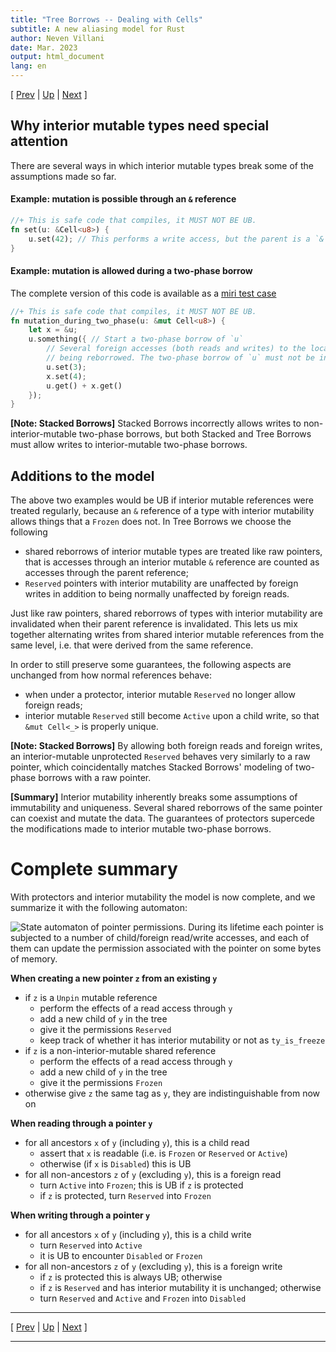 ```yaml
---
title: "Tree Borrows -- Dealing with Cells"
subtitle: A new aliasing model for Rust
author: Neven Villani
date: Mar. 2023
output: html_document
lang: en
---
```


\[ [Prev](protectors.html) | [Up](index.html) | [Next](range.html) \]

## Why interior mutable types need special attention

There are several ways in which interior mutable types break some of the assumptions
made so far.

#### Example: mutation is possible through an `&` reference

```rust
//+ This is safe code that compiles, it MUST NOT BE UB.
fn set(u: &Cell<u8>) {
    u.set(42); // This performs a write access, but the parent is a `&` which should be `Frozen` ?
}
```

#### Example: mutation is allowed during a two-phase borrow

The complete version of this code is available as a
[miri test case](https://github.com/rust-lang/miri/blob/master/tests/pass/tree-borrows/2phase-interiormut.rs)

```rust
//+ This is safe code that compiles, it MUST NOT BE UB.
fn mutation_during_two_phase(u: &mut Cell<u8>) {
    let x = &u;
    u.something({ // Start a two-phase borrow of `u`
        // Several foreign accesses (both reads and writes) to the location
        // being reborrowed. The two-phase borrow of `u` must not be invalidated at any point.
        u.set(3);
        x.set(4);
        u.get() + x.get()
    });
}
```

> <span class="sbnote">
**[Note: Stacked Borrows]** Stacked Borrows incorrectly allows writes to non-interior-mutable
two-phase borrows, but both Stacked and Tree Borrows must allow writes to interior-mutable two-phase borrows.
</span>

## Additions to the model

The above two examples would be UB if interior mutable references were treated regularly,
because an `&` reference of a type with interior mutability allows things that a `Frozen` does
not.
In Tree Borrows we choose the following

- shared reborrows of interior mutable types are treated like raw pointers, that is
  accesses through an interior mutable `&` reference are counted as accesses through
  the parent reference;
- `Reserved` pointers with interior mutability are unaffected by foreign writes
  in addition to being normally unaffected by foreign reads.

Just like raw pointers, shared reborrows of types with interior mutability are invalidated
when their parent reference is invalidated. This lets us mix together alternating
writes from shared interior mutable references from the same level, i.e. that
were derived from the same reference.

In order to still preserve some guarantees, the following aspects are unchanged
from how normal references behave:

- when under a protector, interior mutable `Reserved` no longer allow foreign reads;
- interior mutable `Reserved` still become `Active` upon a child write, so that
  `&mut Cell<_>` is properly unique.

> <span class="sbnote">
**[Note: Stacked Borrows]**
By allowing both foreign reads and foreign writes, an interior-mutable unprotected `Reserved`
behaves very similarly to a raw pointer, which coincidentally matches Stacked Borrows' modeling
of two-phase borrows with a raw pointer.
</span>

> <span class="tldr">
**[Summary]**
Interior mutability inherently breaks some assumptions of immutability and uniqueness.
Several shared reborrows of the same pointer can coexist and mutate the data.
The guarantees of protectors supercede the modifications made to interior mutable
two-phase borrows.
</span>


# Complete summary

With protectors and interior mutability the model is now complete,
and we summarize it with the following automaton:

![**State automaton of pointer permissions.**
During its lifetime each pointer is subjected to a number of child/foreign
read/write accesses, and each of them can update the permission associated
with the pointer on some bytes of memory.](figs/automaton.svg)

**When creating a new pointer `z` from an existing `y`**

- if `z` is a `Unpin` mutable reference
    - perform the effects of a read access through `y`
    - add a new child of `y` in the tree
    - give it the permissions `Reserved`
    - keep track of whether it has interior mutability or not as `ty_is_freeze`
- if `z` is a non-interior-mutable shared reference
    - perform the effects of a read access through `y`
    - add a new child of `y` in the tree
    - give it the permissions `Frozen`
- otherwise give `z` the same tag as `y`, they are indistinguishable from now on

**When reading through a pointer `y`**

- for all ancestors `x` of `y` (including `y`), this is a child read
    - assert that `x` is readable (i.e. is `Frozen` or `Reserved` or `Active`)
    - otherwise (if `x` is `Disabled`) this is UB
- for all non-ancestors `z` of `y` (excluding `y`), this is a foreign read
    - turn `Active` into `Frozen`; this is UB if `z` is protected
    - if `z` is protected, turn `Reserved` into `Frozen`

**When writing through a pointer `y`**

- for all ancestors `x` of `y` (including `y`), this is a child write
    - turn `Reserved` into `Active`
    - it is UB to encounter `Disabled` or `Frozen`
- for all non-ancestors `z` of `y` (excluding `y`), this is a foreign write
    - if `z` is protected this is always UB; otherwise
    - if `z` is `Reserved` and has interior mutability it is unchanged; otherwise
    - turn `Reserved` and `Active` and `Frozen` into `Disabled`


---

\[ [Prev](protectors.html) | [Up](index.html) | [Next](range.html) \]

---
